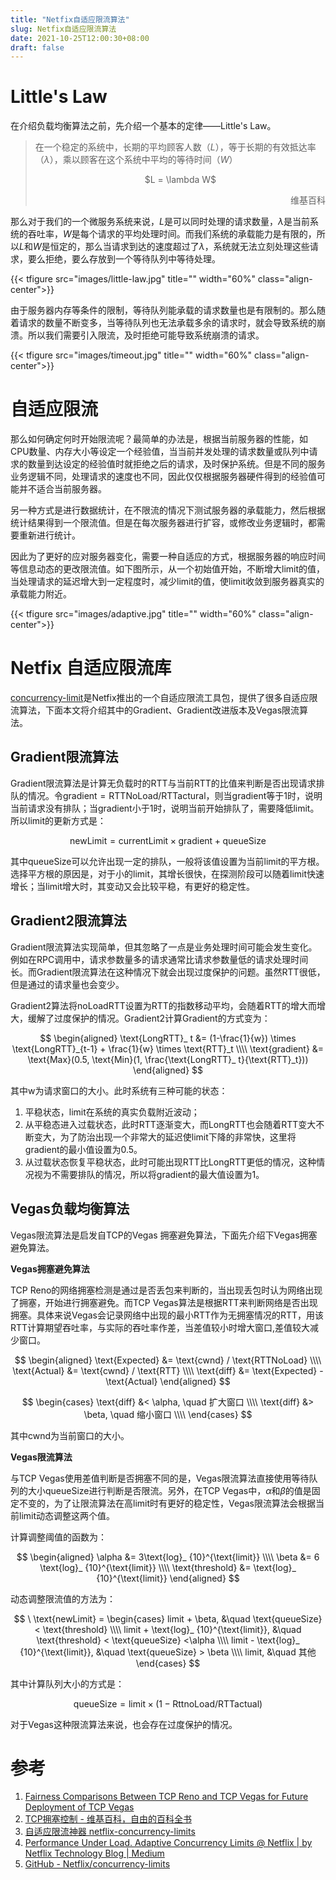 ```yaml
---
title: "Netfix自适应限流算法"
slug: Netfix自适应限流算法
date: 2021-10-25T12:00:30+08:00
draft: false
---
```


<!--more-->

# Little's Law

在介绍负载均衡算法之前，先介绍一个基本的定律——Little's Law。

> 在一个稳定的系统中，长期的平均顾客人数（$L$），等于长期的有效抵达率（$\lambda$），乘以顾客在这个系统中平均的等待时间（$W$）
>
> <p align="center">$L = \lambda W$</p>
> <p align="right">维基百科</p>

那么对于我们的一个微服务系统来说，$L$是可以同时处理的请求数量，$\lambda$是当前系统的吞吐率，$W$是每个请求的平均处理时间。而我们系统的承载能力是有限的，所以$L$和$W$是恒定的，那么当请求到达的速度超过了$\lambda$，系统就无法立刻处理这些请求，要么拒绝，要么存放到一个等待队列中等待处理。

{{< tfigure src="images/little-law.jpg" title="" width="60%" class="align-center">}}

由于服务器内存等条件的限制，等待队列能承载的请求数量也是有限制的。那么随着请求的数量不断变多，当等待队列也无法承载多余的请求时，就会导致系统的崩溃。所以我们需要引入限流，及时拒绝可能导致系统崩溃的请求。

{{< tfigure src="images/timeout.jpg" title="" width="60%" class="align-center">}}

# 自适应限流

那么如何确定何时开始限流呢？最简单的办法是，根据当前服务器的性能，如CPU数量、内存大小等设定一个经验值，当当前并发处理的请求数量或队列中请求的数量到达设定的经验值时就拒绝之后的请求，及时保护系统。但是不同的服务业务逻辑不同，处理请求的速度也不同，因此仅仅根据服务器硬件得到的经验值可能并不适合当前服务器。

另一种方式是进行数据统计，在不限流的情况下测试服务器的承载能力，然后根据统计结果得到一个限流值。但是在每次服务器进行扩容，或修改业务逻辑时，都需要重新进行统计。

因此为了更好的应对服务器变化，需要一种自适应的方式，根据服务器的响应时间等信息动态的更改限流值。如下图所示，从一个初始值开始，不断增大limit的值，当处理请求的延迟增大到一定程度时，减少limit的值，使limit收敛到服务器真实的承载能力附近。

{{< tfigure src="images/adaptive.jpg" title="" width="60%" class="align-center">}}

# Netfix 自适应限流库

[concurrency-limit](https://github.com/Netflix/concurrency-limits)是Netfix推出的一个自适应限流工具包，提供了很多自适应限流算法，下面本文将介绍其中的Gradient、Gradient改进版本及Vegas限流算法。

## Gradient限流算法

Gradient限流算法是计算无负载时的RTT与当前RTT的比值来判断是否出现请求排队的情况。令$\text{gradient} = \text{RTTNoLoad} / \text{RTTactural}$，则当gradient等于1时，说明当前请求没有排队；当gradient小于1时，说明当前开始排队了，需要降低limit。所以limit的更新方式是：

$$
\text{newLimit} = \text{currentLimit} \times \text{gradient} + \text{queueSize}
$$

其中queueSize可以允许出现一定的排队，一般将该值设置为当前limit的平方根。选择平方根的原因是，对于小的limit，其增长很快，在探测阶段可以随着limit快速增长；当limit增大时，其变动又会比较平稳，有更好的稳定性。

## Gradient2限流算法

Gradient限流算法实现简单，但其忽略了一点是业务处理时间可能会发生变化。例如在RPC调用中，请求参数量多的请求通常比请求参数量低的请求处理时间长。而Gradient限流算法在这种情况下就会出现过度保护的问题。虽然RTT很低，但是通过的请求量也会变少。

Gradient2算法将noLoadRTT设置为RTT的指数移动平均，会随着RTT的增大而增大，缓解了过度保护的情况。Gradient2计算Gradient的方式变为：

$$
\begin{aligned}
	\text{LongRTT}_ t &= (1-\frac{1}{w}) \times \text{LongRTT}_{t-1} + \frac{1}{w} \times \text{RTT}_t \\\\
	\text{gradient} &= \text{Max}(0.5, \text{Min}(1, \frac{\text{LongRTT}_ t}{\text{RTT}_t}))
\end{aligned}
$$

其中w为请求窗口的大小。此时系统有三种可能的状态：

1. 平稳状态，limit在系统的真实负载附近波动；
2. 从平稳态进入过载状态，此时RTT逐渐变大，而LongRTT也会随着RTT变大不断变大，为了防治出现一个非常大的延迟使limit下降的非常快，这里将gradient的最小值设置为0.5。
3. 从过载状态恢复平稳状态，此时可能出现RTT比LongRTT更低的情况，这种情况视为不需要排队的情况，所以将gradient的最大值设置为1。

## Vegas负载均衡算法

Vegas限流算法是启发自TCP的Vegas 拥塞避免算法，下面先介绍下Vegas拥塞避免算法。

**Vegas拥塞避免算法**

TCP Reno的网络拥塞检测是通过是否丢包来判断的，当出现丢包时认为网络出现了拥塞，开始进行拥塞避免。而TCP Vegas算法是根据RTT来判断网络是否出现拥塞。具体来说Vegas会记录网络中出现的最小RTT作为无拥塞情况的RTT，用该RTT计算期望吞吐率，与实际的吞吐率作差，当差值较小时增大窗口,差值较大减少窗口。

$$
\begin{aligned}
	\text{Expected} &= \text{cwnd} / \text{RTTNoLoad} \\\\
	\text{Actual} &= \text{cwnd} / \text{RTT} \\\\ 
	\text{diff} &= \text{Expected} - \text{Actual}
\end{aligned}
$$

$$
\begin{cases}
	\text{diff} &< \alpha, \quad 扩大窗口 \\\\
	\text{diff} &> \beta, \quad 缩小窗口 \\\\
\end{cases}
$$

其中cwnd为当前窗口的大小。

**Vegas限流算法**

与TCP Vegas使用差值判断是否拥塞不同的是，Vegas限流算法直接使用等待队列的大小queueSize进行判断是否限流。另外，在TCP Vegas中，$\alpha$和$\beta$的值是固定不变的，为了让限流算法在高limit时有更好的稳定性，Vegas限流算法会根据当前limit动态调整这两个值。

计算调整阈值的函数为：

$$
\begin{aligned}
	\alpha &= 3\text{log}_ {10}^{\text{limit}} \\\\
	\beta &= 6 \text{log}_ {10}^{\text{limit}} \\\\
	\text{threshold} &= \text{log}_ {10}^{\text{limit}} 
\end{aligned}
$$

动态调整限流值的方法为：

$$
\ \text{newLimit} = 
\begin{cases}
	limit + \beta, &\quad \text{queueSize} < \text{threshold} \\\\
	limit + \text{log}_ {10}^{\text{limit}}, &\quad \text{threshold} < \text{queueSize} <\alpha \\\\
	limit - \text{log}_ {10}^{\text{limit}}, &\quad \text{queueSize} > \beta \\\\
	limit, &\quad 其他
\end{cases}
$$

其中计算队列大小的方式是：

$$
\text{queueSize} = \text{limit} \times (1 - \text{RttnoLoad}/ \text{RTTactual})
$$

对于Vegas这种限流算法来说，也会存在过度保护的情况。

# 参考

1. [Fairness Comparisons Between TCP Reno and TCP Vegas for Future
Deployment of TCP Vegas](https://web.archive.org/web/20160103040648/http://www.isoc.org/inet2000/cdproceedings/2d/2d_2.htm#s2)
2. [TCP拥塞控制 - 维基百科，自由的百科全书](https://zh.wikipedia.org/wiki/TCP%E6%8B%A5%E5%A1%9E%E6%8E%A7%E5%88%B6)
3. [自适应限流神器 netflix-concurrency-limits](https://fredal.xin/netflix-concuurency-limits)
4. [Performance Under Load. Adaptive Concurrency Limits @ Netflix | by Netflix Technology Blog | Medium](https://netflixtechblog.medium.com/performance-under-load-3e6fa9a60581)
5. [GitHub - Netflix/concurrency-limits](https://github.com/Netflix/concurrency-limits)
